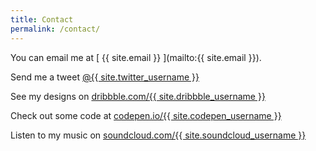 ```yaml
---
title: Contact
permalink: /contact/
---
```


You can email me at [ {{ site.email }} ](mailto:{{ site.email }}).

Send me a tweet <a href="https://twitter.com/{{ site.twitter_username }}">@{{ site.twitter_username }}</a>

See my designs on <a href="https://dribbble.com/{{ site.dribbble_username }}">dribbble.com/{{ site.dribbble_username }}</a>

Check out some code at <a href="https://codepen.io/{{ site.codepen_username }}">codepen.io/{{ site.codepen_username }}</a>

Listen to my music on <a href="https://soundcloud.com/{{ site.soundcloud_username }}">soundcloud.com/{{ site.soundcloud_username }}</a>
